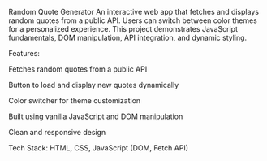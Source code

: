 Random Quote Generator
An interactive web app that fetches and displays random quotes from a public API. Users can switch between color themes for a personalized experience. This project demonstrates JavaScript fundamentals, DOM manipulation, API integration, and dynamic styling.

Features:

Fetches random quotes from a public API

Button to load and display new quotes dynamically

Color switcher for theme customization

Built using vanilla JavaScript and DOM manipulation

Clean and responsive design

Tech Stack: HTML, CSS, JavaScript (DOM, Fetch API)
